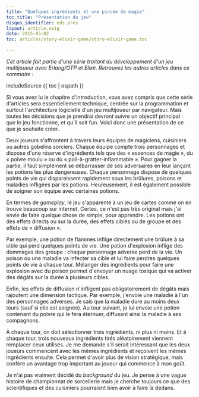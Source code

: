 ```yaml
---
title: "Quelques ingrédients et une pincée de magie"
toc_title: "Présentation du jeu"
disqus_identifier: eds.pres
layout: article.swig
date: 2015-03-02
toc: articles/story-elixir-game/story-elixir-game.toc

---
```



*Cet article fait partie d'une série traitant du développement d'un jeu multijoueur avec Erlang/OTP et Elixir. Retrouvez les autres articles dans ce sommaire :*

includeSource {{ toc | ospath }}

Si vous avez lu le chapitre d'introduction, vous avez compris que cette série d'articles sera essentiellement technique, centrée sur la programmation et surtout l'architecture logicielle d'un jeu multijoueur par navigateur. Mais toutes les décisions que je prendrai devront suivre un objectif principal : que le jeu fonctionne, et qu'il soit fun. Voici donc une présentation de ce que je souhaite créer.

Deux joueurs s'affrontent à travers leurs équipes de magiciens, cuisiniers ou autres gobelins sorciers. Chaque équipe compte trois personnages et dispose d'une réserve d'ingrédients tels que des « essences de magie », du « poivre moulu » ou du « poil-à-gratter-inflammable ». Pour gagner la partie, il faut simplement se débarrasser de ses adversaires en leur lançant les potions les plus dangereuses. Chaque personnage dispose de quelques points de vie qui disparaissent rapidement sous les brûlures, poisons et maladies infligées par les potions. Heureusement, il est également possible de soigner son équipe avec certaines potions.

En termes de *gameplay*, le jeu s'apparente à un jeu de cartes comme on en trouve beaucoup sur internet. Certes, ce n'est pas très original mais j'ai envie de faire quelque chose de simple, pour apprendre. Les potions ont des effets directs ou sur la durée, des effets ciblés ou de groupe et des effets de « diffusion ».

Par exemple, une potion de flammes inflige directement une brûlure à sa cible qui perd quelques points de vie. Une potion d'explosion inflige des dommages des groupe : chaque personnage adverse perd de la vie. Un poison ou une maladie va infecter sa cible et lui faire perdres quelques points de vie à chaque tour. Mélanger des ingrédients pour faire une explosion avec du poison permet d'envoyer un nuage toxique qui va activer des dégâts sur la durée à plusieurs cibles.

Enfin, les effets de diffusion n'infligent pas obligatoirement de dégâts mais rajoutent une dimension tactique. Par exemple, j'envoie une maladie à l'un des personnages adverses. Je sais que la maladie dure au moins deux tours (sauf si elle est soignée). Au tour suivant, je lui envoie une potion contenant du poivre qui le fera éternuer, diffusant ainsi la maladie à ses compagnons.

À chaque tour, on doit sélectionner trois ingrédients, ni plus ni moins. Et à chaque tour, trois nouveaux ingrédients tirés aléatoirement viennent remplacer ceux utilisés. Je me demande s'il serait intéressant que les deux joueurs commencent avec les mêmes ingrédients et reçoivent les mêmes ingrédients ensuite. Cela permet d'avoir plus de vision stratégique, mais confère un avantage trop important au joueur qui commence à mon goût.

Je n'ai pas vraiment décidé du *background* du jeu. Je pense à une vague histoire de championnat de sorcellerie mais je cherche toujours ce que des scientifiques et des cuisiniers pourraient bien avoir à faire là dedans.

